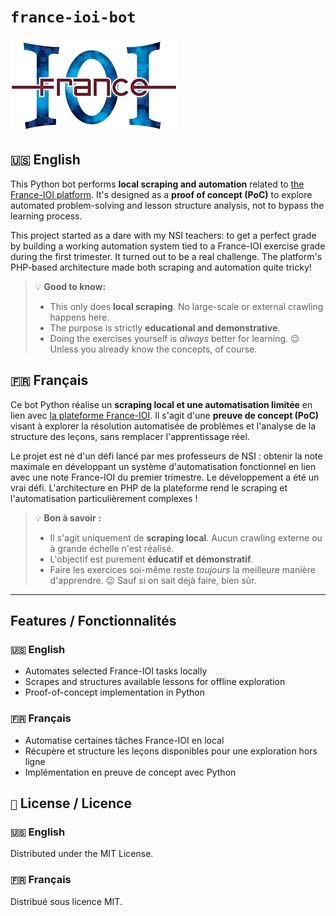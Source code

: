 # `france-ioi-bot`

![The France-IOI logo](/assets/france-ioi.png)

## `🇺🇸` English

This Python bot performs **local scraping and automation** related to [the France-IOI platform](https://france-ioi.org/).
It's designed as a **proof of concept (PoC)** to explore automated problem-solving and lesson structure analysis, not to bypass the learning process.

This project started as a dare with my NSI teachers: to get a perfect grade by building a working automation system tied to a France-IOI exercise grade during the first trimester. It turned out to be a real challenge. The platform's PHP-based architecture made both scraping and automation quite tricky!

> 💡 **Good to know:**
>
> * This only does **local scraping**. No large-scale or external crawling happens here.
> * The purpose is strictly **educational and demonstrative**.
> * Doing the exercises yourself is _always_ better for learning. 😉 Unless you already know the concepts, of course.

## `🇫🇷` Français

Ce bot Python réalise un **scraping local et une automatisation limitée** en lien avec [la plateforme France-IOI](https://france-ioi.org/).
Il s'agit d'une **preuve de concept (PoC)** visant à explorer la résolution automatisée de problèmes et l'analyse de la structure des leçons, sans remplacer l'apprentissage réel.

Le projet est né d'un défi lancé par mes professeurs de NSI : obtenir la note maximale en développant un système d'automatisation fonctionnel en lien avec une note France-IOI du premier trimestre. Le développement a été un vrai défi. L'architecture en PHP de la plateforme rend le scraping et l'automatisation particulièrement complexes !

> 💡 **Bon à savoir :**
>
> * Il s'agit uniquement de **scraping local**. Aucun crawling externe ou à grande échelle n'est réalisé.
> * L'objectif est purement **éducatif et démonstratif**.
> * Faire les exercices soi-même reste _toujours_ la meilleure manière d'apprendre. 😉 Sauf si on sait déjà faire, bien sûr.

---

## Features / Fonctionnalités

### `🇺🇸` English

* Automates selected France-IOI tasks locally
* Scrapes and structures available lessons for offline exploration
* Proof-of-concept implementation in Python

### `🇫🇷` Français

* Automatise certaines tâches France-IOI en local
* Récupère et structure les leçons disponibles pour une exploration hors ligne
* Implémentation en preuve de concept avec Python

## `📜` License / Licence

### `🇺🇸` English

Distributed under the MIT License.

### `🇫🇷` Français

Distribué sous licence MIT.
